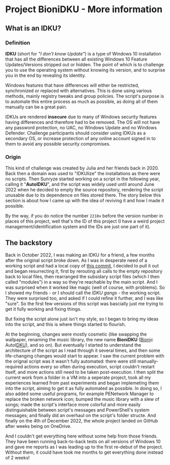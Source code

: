 # Project BioniDKU - More information

## What is an IDKU?
### Definition
**IDKU** (short for *"I don't know Update"*) is a type of Windows 10 installation that has all the differences between all existing Windows 10 Feature Updates/Versions stripped out or hidden. The point of which is to challenge you to use the operating system without knowing its version, and to surprise you in the end by revealing its identity.

Windows features that have differences will either be restricted, synchronized or replaced with alternatives. This is done using various methods, mainly registry tweaks and group policies. The script's purpose is to automate this entire process as much as possible, as doing all of them manually can be a great pain.

IDKUs are rendered **insecure** due to many of Windows security features having differences and therefore had to be removed. The OS will not have any password protection, no UAC, no Windows Update and no Windows Defender. Challenge participants should consider using IDKUs as a secondary OS, or increase protection of any online account signed in to them to avoid any possible security compromises.
### Origin
This kind of challenge was created by Julia and her friends back in 2020. Back then a domain was used to "IDKUlize" the installations as there were no scripts. Then Sunryze started working on a script in the following year, calling it "**AutoIDKU**", and the script was widely used until around June 2022 when he decided to empty the source repository, rendering the script unusable due to its dependence on files stored there. The story below this section is about how I came up with the idea of reviving it and how I made it possible.

By the way, if you do notice the number `2210x` before the version number in places of this project, well that's the ID of this project (I have a weird project management/identification system and the IDs are just one part of it).

## The backstory
Back in October 2022, I was making an IDKU for a friend, a few months after the original script broke down. As I was in desperate need of a working script and had a local copy of [this commit](https://github.com/sunryze-git/AutoIDKU/tree/8f12315e667a36eb18f412eae669a86e6aeccc70), I decided to pull it out and began resurrecting it, first by rerouting all calls to the empty repository back to local files, then rearranged the subsidary script files (which I then called "modules") in a way so they're reachable by the main script. And I was surprised when it worked like magic (well of course, with problems). So I showed my friends - or I should call the *IDKU gangs* - the working script. They were surprised too, and asked if I could refine it further, and I was like "sure". So the first few versions of this script was bascially just me trying to get it fully working and fixing things. 

But fixing the script alone just isn't my style, so I began to bring my ideas into the script, and this is where things started to flourish.

At the beginning, changes were mostly cosmetic (like swapping the wallpaper, renaming the music library, the new name **BioniDKU** (<ins>Bioni</ins>c AutoI<ins>DKU</ins>), and so on). But eventually I started to understand the architecture of the script as I read through it several times, and then some life-changing changes would start to appear. I saw the current problem with the orignal script was it wasn't fully automated: there were still manually-required actions every so often during execution, script couldn't restart itself, and more actions still need to be taken post-execution. I then split the current work from a folder in a VM into a seperate project, took all my experiences learned from past experiments and began implemeting them into the script, aiming to get it as fully automated as possible. In doing so, I also added some useful programs, for example PENetwork Manager to replace the broken network icon; bumped the music library with a slew of songs; made the script's interface more colorful and more easily distinguishable between script's messages and PowerShell's system messages; and finally did an overhaul on the script's folder structe. And finally on the 4th of December 2022, the whole project landed on GitHub after weeks being on OneDrive. 

And I couldn't get everything here without some help from those friends. They have been running back-to-back tests on all versions of Windows 10 and gave me reports as I was leading up to the first re-debut of the project. Without them, it could have took me months to get everything done instead of 2 weeks!
